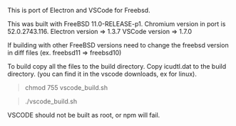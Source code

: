 This is port of Electron and VSCode for Freebsd.

This was built with FreeBSD 11.0-RELEASE-p1.
    Chromium version in port is 52.0.2743.116.
    Electron version => 1.3.7
    VSCode version => 1.7.0
    
If building with other FreeBSD versions  need to change
the freebsd version in diff files (ex. freebsd11 => freebsd10)

To build copy all the files to the build directory.
Copy icudtl.dat to the build directory. (you can find it in the vscode downloads, ex for linux).

>chmod 755 vscode_build.sh

>./vscode_build.sh

VSCODE should not be built as root, or npm will fail.


